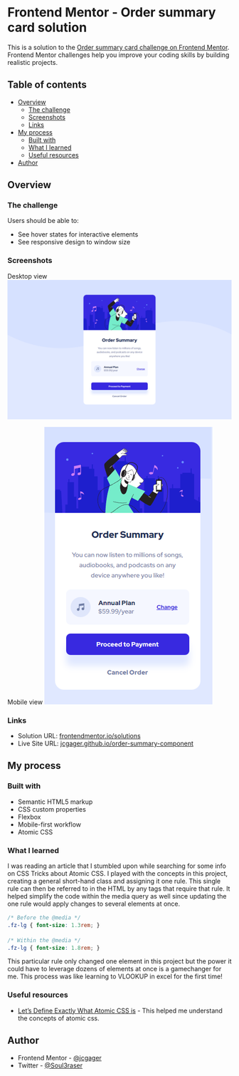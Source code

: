 # Frontend Mentor - Order summary card solution

This is a solution to the [Order summary card challenge on Frontend Mentor](https://www.frontendmentor.io/challenges/order-summary-component-QlPmajDUj). Frontend Mentor challenges help you improve your coding skills by building realistic projects. 

## Table of contents

- [Overview](#overview)
  - [The challenge](#the-challenge)
  - [Screenshots](#screenshot)
  - [Links](#links)
- [My process](#my-process)
  - [Built with](#built-with)
  - [What I learned](#what-i-learned)
  - [Useful resources](#useful-resources)
- [Author](#author)

## Overview

### The challenge

Users should be able to:

- See hover states for interactive elements
- See responsive design to window size

### Screenshots

Desktop view ![Design preview for the order summary component coding challenge](design/desktop_demo.png)

Mobile view
![Design preview for the order summary component coding challenge](design/mobile_demo.png)

### Links

- Solution URL: [frontendmentor.io/solutions](https://www.frontendmentor.io/solutions/order-summary-component-using-flexbox-Gyl-2sBWqt)
- Live Site URL: [jcgager.github.io/order-summary-component](https://jcgager.github.io/order-summary-component/)

## My process

### Built with

- Semantic HTML5 markup
- CSS custom properties
- Flexbox
- Mobile-first workflow
- Atomic CSS

### What I learned

I was reading an article that I stumbled upon while searching for some info on CSS Tricks about Atomic CSS. I played with the concepts in this project, creating a general short-hand class and assigning it one rule. This single rule can then be referred to in the HTML by any tags that require that rule. It helped simplify the code within the media query as well since updating the one rule would apply changes to several elements at once.

```css
/* Before the @media */
.fz-lg { font-size: 1.3rem; }

/* Within the @media */
.fz-lg { font-size: 1.8rem; }
```
This particular rule only changed one element in this project but the power it could have to leverage dozens of elements at once is a gamechanger for me. This process was like learning to VLOOKUP in excel for the first time! 

### Useful resources

- [Let’s Define Exactly What Atomic CSS is](https://css-tricks.com/lets-define-exactly-atomic-css/) - This helped me understand the concepts of atomic css.

## Author

- Frontend Mentor - [@jcgager](https://www.frontendmentor.io/profile/jcgager)
- Twitter - [@Soul3raser](https://www.twitter.com/Soul3raser)
